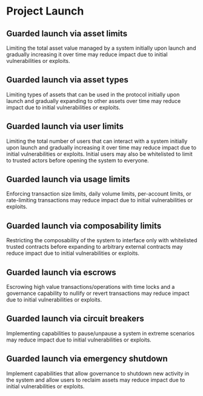 # Project Launch

## Guarded launch via asset limits

Limiting the total asset value managed by a system initially upon launch and gradually increasing it over time may reduce impact due to initial vulnerabilities or exploits.

## Guarded launch via asset types

Limiting types of assets that can be used in the protocol initially upon launch and gradually expanding to other assets over time may reduce impact due to initial vulnerabilities or exploits.

## Guarded launch via user limits

Limiting the total number of users that can interact with a system initially upon launch and gradually increasing it over time may reduce impact due to initial vulnerabilities or exploits. Initial users may also be whitelisted to limit to trusted actors before opening the system to everyone.

## Guarded launch via usage limits

Enforcing transaction size limits, daily volume limits, per-account limits, or rate-limiting transactions may reduce impact due to initial vulnerabilities or exploits.

## Guarded launch via composability limits

Restricting the composability of the system to interface only with whitelisted trusted contracts before expanding to arbitrary external contracts may reduce impact due to initial vulnerabilities or exploits.

## Guarded launch via escrows

Escrowing high value transactions/operations with time locks and a governance capability to nullify or revert transactions may reduce impact due to initial vulnerabilities or exploits.

## Guarded launch via circuit breakers

Implementing capabilities to pause/unpause a system in extreme scenarios may reduce impact due to initial vulnerabilities or exploits.

## Guarded launch via emergency shutdown

Implement capabilities that allow governance to shutdown new activity in the system and allow users to reclaim assets may reduce impact due to initial vulnerabilities or exploits.
